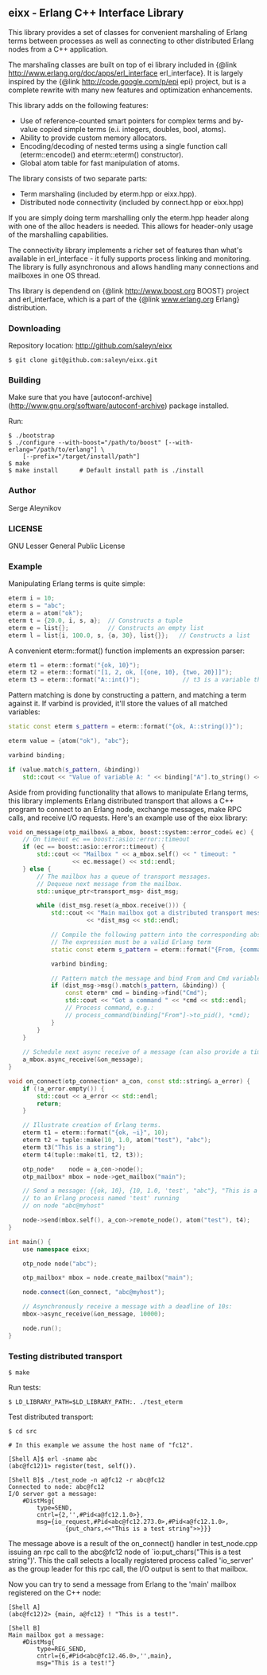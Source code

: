 ## eixx - Erlang C++ Interface Library ##

This library provides a set of classes for convenient marshaling
of Erlang terms between processes as well as connecting to other
distributed Erlang nodes from a C++ application.

The marshaling classes are built on top of ei library included in
{@link http://www.erlang.org/doc/apps/erl_interface erl_interface}.
It is largely inspired by the {@link http://code.google.com/p/epi epi}
project, but is a complete rewrite with many new features and 
optimization enhancements.

This library adds on the following features:
  - Use of reference-counted smart pointers for complex terms and
    by-value copied simple terms (e.i. integers, doubles, bool, atoms).
  - Ability to provide custom memory allocators.
  - Encoding/decoding of nested terms using a single function call
    (eterm::encode() and eterm::eterm() constructor).
  - Global atom table for fast manipulation of atoms.

The library consists of two separate parts:
  - Term marshaling (included by eterm.hpp or eixx.hpp).
  - Distributed node connectivity (included by connect.hpp or eixx.hpp)

If you are simply doing term marshalling only the eterm.hpp header along
with one of the alloc headers is needed. This allows for header-only
usage of the marshalling capabilities.

The connectivity library implements a richer set of features than
what's available in erl_interface - it fully supports process
linking and monitoring.  The library is fully asynchronous and allows
handling many connections and mailboxes in one OS thread.

Ths library is dependend on {@link http://www.boost.org BOOST}
project and erl_interface, which is a part of the 
{@link www.erlang.org Erlang} distribution.

### Downloading ###

Repository location: http://github.com/saleyn/eixx

    $ git clone git@github.com:saleyn/eixx.git

### Building ###

Make sure that you have [autoconf-archive]
(http://www.gnu.org/software/autoconf-archive) package installed.

Run:

    $ ./bootstrap
    $ ./configure --with-boost="/path/to/boost" [--with-erlang="/path/to/erlang"] \
        [--prefix="/target/install/path"]
    $ make
    $ make install      # Default install path is ./install

### Author ###

Serge Aleynikov <saleyn at gmail dot com>

### LICENSE ###

GNU Lesser General Public License

### Example ###

Manipulating Erlang terms is quite simple:
```cpp
eterm i = 10;
eterm s = "abc";
eterm a = atom("ok");
eterm t = {20.0, i, s, a};  // Constructs a tuple
eterm e = list{};           // Constructs an empty list
eterm l = list{i, 100.0, s, {a, 30}, list{}};   // Constructs a list
```
A convenient eterm::format() function implements an expression parser:

```cpp
eterm t1 = eterm::format("{ok, 10}");
eterm t2 = eterm::format("[1, 2, ok, [{one, 10}, {two, 20}]]");
eterm t3 = eterm::format("A::int()");            // t3 is a variable that can be matched
```

Pattern matching is done by constructing a pattern, and matching a term
against it. If varbind is provided, it'll store the values of all matched variables:

```cpp
static const eterm s_pattern = eterm::format("{ok, A::string()}");

eterm value = {atom("ok"), "abc"};

varbind binding;

if (value.match(s_pattern, &binding))
    std::cout << "Value of variable A: " << binding["A"].to_string() << std::endl;
```
Aside from providing functionality that allows to manipulate Erlang terms, this
library implements Erlang distributed transport that allows a C++ program to connect
to an Erlang node, exchange messages, make RPC calls, and receive I/O requests.
Here's an example use of the eixx library:

```cpp
void on_message(otp_mailbox& a_mbox, boost::system::error_code& ec) {
    // On timeout ec == boost::asio::error::timeout
    if (ec == boost::asio::error::timeout) {
        std::cout << "Mailbox " << a_mbox.self() << " timeout: "
                  << ec.message() << std::endl;
    } else {
        // The mailbox has a queue of transport messages.
        // Dequeue next message from the mailbox.
        std::unique_ptr<transport_msg> dist_msg;

        while (dist_msg.reset(a_mbox.receive())) {
            std::cout << "Main mailbox got a distributed transport message:\n  "
                      << *dist_msg << std::endl;

            // Compile the following pattern into the corresponding abstract tree.
            // The expression must be a valid Erlang term
            static const eterm s_pattern = eterm::format("{From, {command, Cmd}}");

            varbind binding;

            // Pattern match the message and bind From and Cmd variables
            if (dist_msg->msg().match(s_pattern, &binding)) {
                const eterm* cmd = binding->find("Cmd");
                std::cout << "Got a command " << *cmd << std::endl;
                // Process command, e.g.:
                // process_command(binding["From"]->to_pid(), *cmd);
            }
        }
    }
    
    // Schedule next async receive of a message (can also provide a timeout).
    a_mbox.async_receive(&on_message);
}

void on_connect(otp_connection* a_con, const std::string& a_error) {
    if (!a_error.empty()) {
        std::cout << a_error << std::endl;
        return;
    }

    // Illustrate creation of Erlang terms.
    eterm t1 = eterm::format("{ok, ~i}", 10);
    eterm t2 = tuple::make(10, 1.0, atom("test"), "abc");
    eterm t3("This is a string");
    eterm t4(tuple::make(t1, t2, t3));

    otp_node*    node = a_con->node();
    otp_mailbox* mbox = node->get_mailbox("main");

    // Send a message: {{ok, 10}, {10, 1.0, 'test', "abc"}, "This is a string"}
    // to an Erlang process named 'test' running
    // on node "abc@myhost"

    node->send(mbox.self(), a_con->remote_node(), atom("test"), t4);
}

int main() {
    use namespace eixx;

    otp_node node("abc");

    otp_mailbox* mbox = node.create_mailbox("main");

    node.connect(&on_connect, "abc@myhost");

    // Asynchronously receive a message with a deadline of 10s:
    mbox->async_receive(&on_message, 10000);

    node.run();
}
```

### Testing distributed transport ###

    $ make

Run tests:

    $ LD_LIBRARY_PATH=$LD_LIBRARY_PATH:. ./test_eterm

Test distributed transport:

    $ cd src

    # In this example we assume the host name of "fc12".

    [Shell A]$ erl -sname abc
    (abc@fc12)1> register(test, self()).

    [Shell B]$ ./test_node -n a@fc12 -r abc@fc12
    Connected to node: abc@fc12
    I/O server got a message:
        #DistMsg{
            type=SEND,
            cntrl={2,'',#Pid<a@fc12.1.0>},
            msg={io_request,#Pid<abc@fc12.273.0>,#Pid<a@fc12.1.0>,
                    {put_chars,<<"This is a test string">>}}}

The message above is a result of the on_connect() handler in test_node.cpp
issuing an rpc call to the abc@fc12 node of `io:put_chars("This is a test 
string")'. This the call selects a locally registered process called 
'io_server' as the group leader for this rpc call, the I/O output is sent 
to that mailbox.

Now you can try to send a message from Erlang to the 'main' mailbox
registered on the C++ node:

    [Shell A]
    (abc@fc12)2> {main, a@fc12} ! "This is a test!".

    [Shell B]
    Main mailbox got a message:
        #DistMsg{
            type=REG_SEND,
            cntrl={6,#Pid<abc@fc12.46.0>,'',main},
            msg="This is a test!"}

